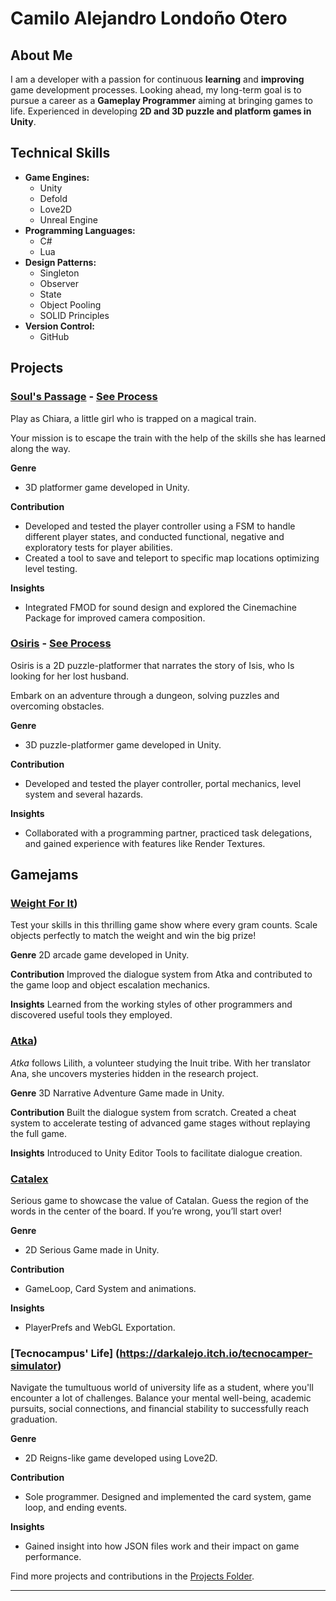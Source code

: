 # Camilo Alejandro Londoño Otero  

## About Me  
I am a developer with a passion for continuous **learning** and **improving** game development processes. Looking ahead, my long-term goal is to pursue a career as a **Gameplay Programmer** aiming at bringing games to life.
Experienced in developing **2D and 3D puzzle and platform games in Unity**.

## Technical Skills  
- **Game Engines:**
    - Unity
    - Defold
    - Love2D
    - Unreal Engine  
- **Programming Languages:**
    - C#
    - Lua  
- **Design Patterns:**
    - Singleton
    - Observer
    - State
    - Object Pooling
    - SOLID Principles
- **Version Control:**
    - GitHub

## Projects  

### [Soul's Passage](https://lauratux.itch.io/souls-passage) - [See Process](Projects/SoulsPassage/README.md)  
Play as Chiara, a little girl who is trapped on a magical train.

Your mission is to escape the train with the help of the skills she has learned along the way.

**Genre**
- 3D platformer game developed in Unity.

**Contribution**
- Developed and tested the player controller using a FSM to handle different player states, and conducted functional, negative and exploratory tests for player abilities.
- Created a tool to save and teleport to specific map locations optimizing level testing.

**Insights**
- Integrated FMOD for sound design and explored the Cinemachine Package for improved camera composition.

### [Osiris](https://capita333.itch.io/osiris) - [See Process](Projects/Osiris/README.md)  
Osiris is a 2D puzzle-platformer that narrates the story of Isis, who Is looking for her lost husband.

Embark on an adventure through a dungeon, solving puzzles and overcoming obstacles.

**Genre**
- 3D puzzle-platformer game developed in Unity.

**Contribution**
- Developed and tested the player controller, portal mechanics, level system and several hazards.

**Insights**
- Collaborated with a programming partner, practiced task delegations, and gained experience with features like Render Textures.

## Gamejams  

### [Weight For It](https://aran-piris.itch.io/weigh-for-it))  
Test your skills in this thrilling game show where every gram counts.
Scale objects perfectly to match the weight and win the big prize!

**Genre**
2D arcade game developed in Unity.

**Contribution**
Improved the dialogue system from Atka and contributed to the game loop and object escalation mechanics.

**Insights**
Learned from the working styles of other programmers and discovered useful tools they employed.

### [Atka](https://lauratux.itch.io/atka))  
_Atka_ follows Lilith, a volunteer studying the Inuit tribe.
With her translator Ana, she uncovers mysteries hidden in the research project.

**Genre**
3D Narrative Adventure Game made in Unity.

**Contribution**
Built the dialogue system from scratch. Created a cheat system to accelerate testing of advanced game stages without replaying the full game.

**Insights**
Introduced to Unity Editor Tools to facilitate dialogue creation.

### [Catalex](https://elix03.itch.io/catadex)  
Serious game to showcase the value of Catalan. Guess the region of the words in the center of the board. If you’re wrong, you’ll start over!
 
**Genre**
- 2D Serious Game made in Unity.

**Contribution**
- GameLoop, Card System and animations.

**Insights**
- PlayerPrefs and WebGL Exportation.

### [Tecnocampus' Life] (https://darkalejo.itch.io/tecnocamper-simulator) 
Navigate the tumultuous world of university life as a student, where you'll encounter a lot of challenges. Balance your mental well-being, academic pursuits, social connections, and financial stability to successfully reach graduation.

**Genre**
- 2D Reigns-like game developed using Love2D.

**Contribution**
- Sole programmer. Designed and implemented the card system, game loop, and ending events.

**Insights**
- Gained insight into how JSON files work and their impact on game performance.

Find more projects and contributions in the [Projects Folder](Projects/).  

****
